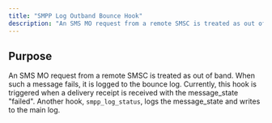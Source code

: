 ```yaml
---
title: "SMPP Log Outband Bounce Hook"
description: "An SMS MO request from a remote SMSC is treated as out of band When such a message fails it is logged to the bounce log Currently this hook is triggered when a delivery receipt is received with the message state failed Another hook smpp log status logs the message..."
---
```



## <a name="SMPPLogOutbandBounceHook.purpose"></a> Purpose

An SMS MO request from a remote SMSC is treated as out of band. When such a message fails, it is logged to the bounce log. Currently, this hook is triggered when a delivery receipt is received with the message_state "failed". Another hook, `smpp_log_status`, logs the message_state and writes to the main log.